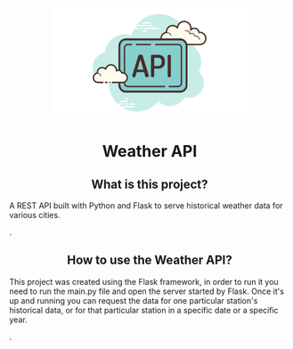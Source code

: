 <p align="center">
    <a href="https://raw.githubusercontent.com/jhonatanjk125/weather-api/master/6.png">
        <img src="https://raw.githubusercontent.com/jhonatanjk125/weather-api/master/6.png" height="200" />
    </a>
</p>
<h1 align="center">Weather API</h1>


<h2 align="center">What is this project?</h2>
<p> A REST API built with Python and Flask to serve historical weather data for various cities. </p>.

<h2 align="center">How to use the Weather API?</h2>
<p> This project was created using the Flask framework, in order to run it you need to run the main.py file and open the server started by Flask. 
Once it's up and running you can request the data for one particular station's historical data, or for that particular station in a specific date or a specific year. </p>.
